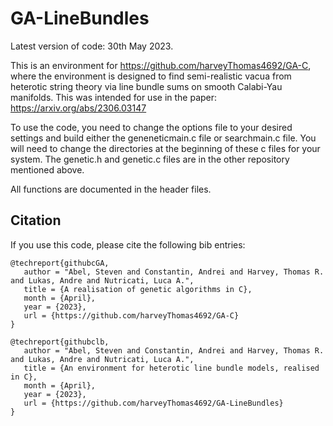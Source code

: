 # GA-LineBundles
Latest version of code: 30th May 2023.

This is an environment for https://github.com/harveyThomas4692/GA-C, where the environment is designed to find semi-realistic vacua from heterotic string theory via line bundle sums on smooth Calabi-Yau manifolds. This was intended for use in the paper: https://arxiv.org/abs/2306.03147

To use the code, you need to change the options file to your desired settings and build either the geneneticmain.c file or searchmain.c file. You will need to change the directories at the beginning of these c files for your system. The genetic.h and genetic.c files are in the other repository mentioned above.

All functions are documented in the header files.

## Citation
If you use this code, please cite the following bib entries:

```
@techreport{githubcGA,
   author = "Abel, Steven and Constantin, Andrei and Harvey, Thomas R. and Lukas, Andre and Nutricati, Luca A.",
   title = {A realisation of genetic algorithms in C},   
   month = {April},
   year = {2023},
   url = {https://github.com/harveyThomas4692/GA-C}
}

@techreport{githubclb,
   author = "Abel, Steven and Constantin, Andrei and Harvey, Thomas R. and Lukas, Andre and Nutricati, Luca A.",
   title = {An environment for heterotic line bundle models, realised in C},   
   month = {April},
   year = {2023},
   url = {https://github.com/harveyThomas4692/GA-LineBundles}
}
```

